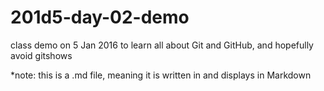 # 201d5-day-02-demo
class demo on 5 Jan 2016 to learn all about Git and GitHub, and hopefully avoid gitshows

*note: this is a .md file, meaning it is written in and displays in Markdown
